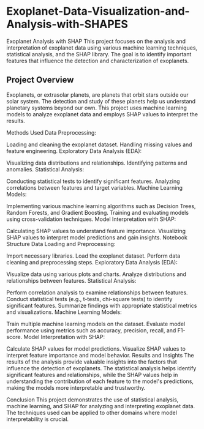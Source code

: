 # Exoplanet-Data-Visualization-and-Analysis-with-SHAPES
Exoplanet Analysis with SHAP
This project focuses on the analysis and interpretation of exoplanet data using various machine learning techniques, statistical analysis, and the SHAP library. The goal is to identify important features that influence the detection and characterization of exoplanets.

## Project Overview
Exoplanets, or extrasolar planets, are planets that orbit stars outside our solar system. The detection and study of these planets help us understand planetary systems beyond our own. This project uses machine learning models to analyze exoplanet data and employs SHAP values to interpret the results.

Methods Used
Data Preprocessing:

Loading and cleaning the exoplanet dataset.
Handling missing values and feature engineering.
Exploratory Data Analysis (EDA):

Visualizing data distributions and relationships.
Identifying patterns and anomalies.
Statistical Analysis:

Conducting statistical tests to identify significant features.
Analyzing correlations between features and target variables.
Machine Learning Models:

Implementing various machine learning algorithms such as Decision Trees, Random Forests, and Gradient Boosting.
Training and evaluating models using cross-validation techniques.
Model Interpretation with SHAP:

Calculating SHAP values to understand feature importance.
Visualizing SHAP values to interpret model predictions and gain insights.
Notebook Structure
Data Loading and Preprocessing:

Import necessary libraries.
Load the exoplanet dataset.
Perform data cleaning and preprocessing steps.
Exploratory Data Analysis (EDA):

Visualize data using various plots and charts.
Analyze distributions and relationships between features.
Statistical Analysis:

Perform correlation analysis to examine relationships between features.
Conduct statistical tests (e.g., t-tests, chi-square tests) to identify significant features.
Summarize findings with appropriate statistical metrics and visualizations.
Machine Learning Models:

Train multiple machine learning models on the dataset.
Evaluate model performance using metrics such as accuracy, precision, recall, and F1-score.
Model Interpretation with SHAP:

Calculate SHAP values for model predictions.
Visualize SHAP values to interpret feature importance and model behavior.
Results and Insights
The results of the analysis provide valuable insights into the factors that influence the detection of exoplanets. The statistical analysis helps identify significant features and relationships, while the SHAP values help in understanding the contribution of each feature to the model's predictions, making the models more interpretable and trustworthy.

Conclusion
This project demonstrates the use of statistical analysis, machine learning, and SHAP for analyzing and interpreting exoplanet data. The techniques used can be applied to other domains where model interpretability is crucial.
